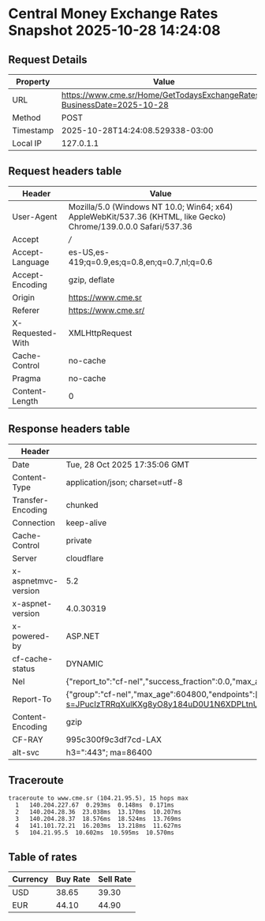 # Central Money Exchange Rates Snapshot 2025-10-28 14:24:08
## Request Details

| Property | Value |
|----------|-------|
| URL | https://www.cme.sr/Home/GetTodaysExchangeRates/?BusinessDate=2025-10-28 |
| Method | POST |
| Timestamp | 2025-10-28T14:24:08.529338-03:00 |
| Local IP | 127.0.1.1 |
    
## Request headers table

| Header | Value |
|--------|-------|
| User-Agent | Mozilla/5.0 (Windows NT 10.0; Win64; x64) AppleWebKit/537.36 (KHTML, like Gecko) Chrome/139.0.0.0 Safari/537.36 |
| Accept | */* |
| Accept-Language | es-US,es-419;q=0.9,es;q=0.8,en;q=0.7,nl;q=0.6 |
| Accept-Encoding | gzip, deflate |
| Origin | https://www.cme.sr |
| Referer | https://www.cme.sr/ |
| X-Requested-With | XMLHttpRequest |
| Cache-Control | no-cache |
| Pragma | no-cache |
| Content-Length | 0 |

    
## Response headers table
| Header | Value |
|--------|-------|
| Date | Tue, 28 Oct 2025 17:35:06 GMT |
| Content-Type | application/json; charset=utf-8 |
| Transfer-Encoding | chunked |
| Connection | keep-alive |
| Cache-Control | private |
| Server | cloudflare |
| x-aspnetmvc-version | 5.2 |
| x-aspnet-version | 4.0.30319 |
| x-powered-by | ASP.NET |
| cf-cache-status | DYNAMIC |
| Nel | {"report_to":"cf-nel","success_fraction":0.0,"max_age":604800} |
| Report-To | {"group":"cf-nel","max_age":604800,"endpoints":[{"url":"https://a.nel.cloudflare.com/report/v4?s=JPucIzTRRqXulKXg8yO8y184uD0U1N6XDPLtnUBRTwCbLiIw6RJFNvxkU6Slj0u1ay5hdmDngj8APD4zMLVm%2BY7h50xxEjKQJmI%3D"}]} |
| Content-Encoding | gzip |
| CF-RAY | 995c300f9c3df7cd-LAX |
| alt-svc | h3=":443"; ma=86400 |

## Traceroute 

```
traceroute to www.cme.sr (104.21.95.5), 15 hops max
  1   140.204.227.67  0.293ms  0.148ms  0.171ms 
  2   140.204.28.36  23.038ms  13.170ms  10.207ms 
  3   140.204.28.37  18.576ms  18.524ms  13.769ms 
  4   141.101.72.21  16.203ms  13.218ms  11.627ms 
  5   104.21.95.5  10.602ms  10.595ms  10.570ms 

```


## Table of rates

| Currency | Buy Rate | Sell Rate |
|----------|----------|-----------|
| USD | 38.65 | 39.30 |
| EUR | 44.10 | 44.90 |
